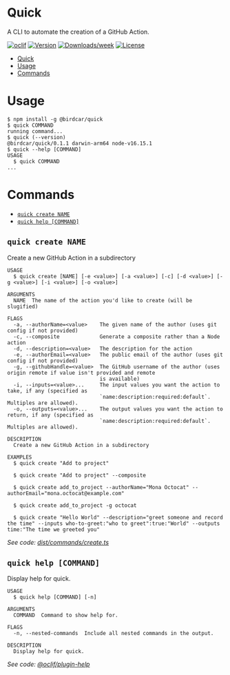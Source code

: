 # Quick

A CLI to automate the creation of a GitHub Action.

[![oclif](https://img.shields.io/badge/cli-oclif-brightgreen.svg)](https://oclif.io)
[![Version](https://img.shields.io/npm/v/oclif-hello-world.svg)](https://npmjs.org/package/@birdcar/quick)
[![Downloads/week](https://img.shields.io/npm/dw/oclif-hello-world.svg)](https://npmjs.org/package/@birdcar/quick)
[![License](https://img.shields.io/github/license/birdcar/quick)](https://github.com/birdcar/quick/blob/main/package.json)

<!-- toc -->
* [Quick](#quick)
* [Usage](#usage)
* [Commands](#commands)
<!-- tocstop -->
# Usage
<!-- usage -->
```sh-session
$ npm install -g @birdcar/quick
$ quick COMMAND
running command...
$ quick (--version)
@birdcar/quick/0.1.1 darwin-arm64 node-v16.15.1
$ quick --help [COMMAND]
USAGE
  $ quick COMMAND
...
```
<!-- usagestop -->
# Commands
<!-- commands -->
* [`quick create NAME`](#quick-create-name)
* [`quick help [COMMAND]`](#quick-help-command)

## `quick create NAME`

Create a new GitHub Action in a subdirectory

```
USAGE
  $ quick create [NAME] [-e <value>] [-a <value>] [-c] [-d <value>] [-g <value>] [-i <value>] [-o <value>]

ARGUMENTS
  NAME  The name of the action you'd like to create (will be slugified)

FLAGS
  -a, --authorName=<value>    The given name of the author (uses git config if not provided)
  -c, --composite             Generate a composite rather than a Node action
  -d, --description=<value>   The description for the action
  -e, --authorEmail=<value>   The public email of the author (uses git config if not provided)
  -g, --githubHandle=<value>  The GitHub username of the author (uses origin remote if value isn't provided and remote
                              is available)
  -i, --inputs=<value>...     The input values you want the action to take, if any (specified as
                              `name:description:required:default`. Multiples are allowed).
  -o, --outputs=<value>...    The output values you want the action to return, if any (specified as
                              `name:description:required:default`. Multiples are allowed).

DESCRIPTION
  Create a new GitHub Action in a subdirectory

EXAMPLES
  $ quick create "Add to project"

  $ quick create "Add to project" --composite

  $ quick create add_to_project --authorName="Mona Octocat" --authorEmail="mona.octocat@example.com"

  $ quick create add_to_project -g octocat

  $ quick create "Hello World" --description="greet someone and record the time" --inputs who-to-greet:"who to greet":true:"World" --outputs time:"The time we greeted you"
```

_See code: [dist/commands/create.ts](https://github.com/birdcar/quick/blob/v0.1.1/dist/commands/create.ts)_

## `quick help [COMMAND]`

Display help for quick.

```
USAGE
  $ quick help [COMMAND] [-n]

ARGUMENTS
  COMMAND  Command to show help for.

FLAGS
  -n, --nested-commands  Include all nested commands in the output.

DESCRIPTION
  Display help for quick.
```

_See code: [@oclif/plugin-help](https://github.com/oclif/plugin-help/blob/v5.1.12/src/commands/help.ts)_
<!-- commandsstop -->
